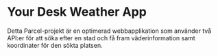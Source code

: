 # Your Desk Weather App

Detta Parcel-projekt är en optimerad webbapplikation som använder två API:er för att söka efter en stad och få fram väderinformation samt koordinater för den sökta platsen.